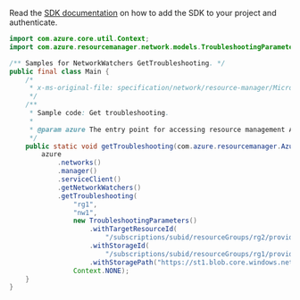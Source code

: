 Read the [SDK documentation](https://github.com/Azure/azure-sdk-for-java/blob/azure-resourcemanager_2.15.0/sdk/resourcemanager/azure-resourcemanager/README.md) on how to add the SDK to your project and authenticate.

```java
import com.azure.core.util.Context;
import com.azure.resourcemanager.network.models.TroubleshootingParameters;

/** Samples for NetworkWatchers GetTroubleshooting. */
public final class Main {
    /*
     * x-ms-original-file: specification/network/resource-manager/Microsoft.Network/stable/2021-05-01/examples/NetworkWatcherTroubleshootGet.json
     */
    /**
     * Sample code: Get troubleshooting.
     *
     * @param azure The entry point for accessing resource management APIs in Azure.
     */
    public static void getTroubleshooting(com.azure.resourcemanager.AzureResourceManager azure) {
        azure
            .networks()
            .manager()
            .serviceClient()
            .getNetworkWatchers()
            .getTroubleshooting(
                "rg1",
                "nw1",
                new TroubleshootingParameters()
                    .withTargetResourceId(
                        "/subscriptions/subid/resourceGroups/rg2/providers/Microsoft.Compute/virtualMachines/vm1")
                    .withStorageId(
                        "/subscriptions/subid/resourceGroups/rg1/providers/Microsoft.Storage/storageAccounts/st1")
                    .withStoragePath("https://st1.blob.core.windows.net/cn1"),
                Context.NONE);
    }
}
```
